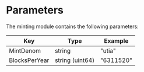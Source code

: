 <!--
order: 4
-->

# Parameters

The minting module contains the following parameters:

| Key                 | Type            | Example                |
|---------------------|-----------------|------------------------|
| MintDenom           | string          | "utia"                |
| BlocksPerYear       | string (uint64) | "6311520"              |
